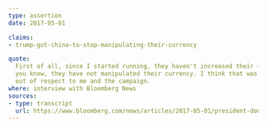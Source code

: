 ```yaml
---
type: assertion
date: 2017-05-01

claims:
- trump-got-china-to-stop-manipulating-their-currency

quote:
  First of all, since I started running, they haven't increased their —
  you know, they have not manipulated their currency. I think that was
  out of respect to me and the campaign.
where: interview with Bloomberg News
sources:
- type: transcript
  url: https://www.bloomberg.com/news/articles/2017-05-01/president-donald-trump-interviewed-by-bloomberg-news-transcript
---
```

